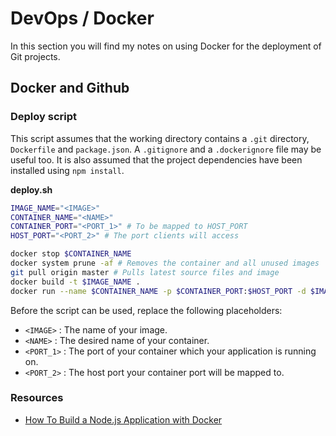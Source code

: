 # DevOps / Docker
In this section you will find my notes on using Docker for the deployment of Git projects.

## Docker and Github

### Deploy script
This script assumes that the working directory contains a `.git` directory, `Dockerfile` and `package.json`. A `.gitignore` and a `.dockerignore` file may be useful too. It is also assumed that the project dependencies have been installed using `npm install`.

**deploy.sh**
```bash
IMAGE_NAME="<IMAGE>"
CONTAINER_NAME="<NAME>"
CONTAINER_PORT="<PORT_1>" # To be mapped to HOST_PORT
HOST_PORT="<PORT_2>" # The port clients will access

docker stop $CONTAINER_NAME
docker system prune -af # Removes the container and all unused images
git pull origin master # Pulls latest source files and image
docker build -t $IMAGE_NAME .
docker run --name $CONTAINER_NAME -p $CONTAINER_PORT:$HOST_PORT -d $IMAGE_NAME
```

Before the script can be used, replace the following placeholders:

* `<IMAGE>` : The name of your image.
* `<NAME>` : The desired name of your container.
* `<PORT_1>` : The port of your container which your application is running on.
* `<PORT_2>` : The host port your container port will be mapped to.

### Resources
* [How To Build a Node.js Application with Docker](https://www.digitalocean.com/community/tutorials/how-to-build-a-node-js-application-with-docker#step-4-%E2%80%94-using-a-repository-to-work-with-images)
